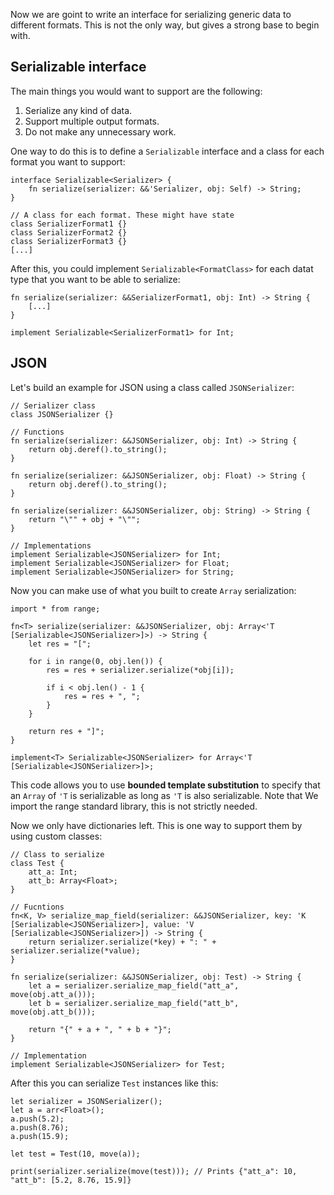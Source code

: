 Now we are goint to write an interface for serializing generic data to different formats. This is not the only way,
but gives a strong base to begin with.

## Serializable interface

The main things you would want to support are the following:

1. Serialize any kind of data.
2. Support multiple output formats.
3. Do not make any unnecessary work.

One way to do this is to define a `Serializable` interface and a class for each format you want to support:

```
interface Serializable<Serializer> {
    fn serialize(serializer: &&'Serializer, obj: Self) -> String;
}

// A class for each format. These might have state
class SerializerFormat1 {}
class SerializerFormat2 {}
class SerializerFormat3 {}
[...]
```

After this, you could implement `Serializable<FormatClass>` for each datat type that you want to be able to serialize:

```
fn serialize(serializer: &&SerializerFormat1, obj: Int) -> String {
    [...]
}

implement Serializable<SerializerFormat1> for Int;
```

## JSON

Let's build an example for JSON using a class called `JSONSerializer`:

```
// Serializer class
class JSONSerializer {}

// Functions
fn serialize(serializer: &&JSONSerializer, obj: Int) -> String {
    return obj.deref().to_string();
}

fn serialize(serializer: &&JSONSerializer, obj: Float) -> String {
    return obj.deref().to_string();
}

fn serialize(serializer: &&JSONSerializer, obj: String) -> String {
    return "\"" + obj + "\"";
}

// Implementations
implement Serializable<JSONSerializer> for Int;
implement Serializable<JSONSerializer> for Float;
implement Serializable<JSONSerializer> for String;
```

Now you can make use of what you built to create `Array` serialization:

```
import * from range;

fn<T> serialize(serializer: &&JSONSerializer, obj: Array<'T [Serializable<JSONSerializer>]>) -> String {
    let res = "[";

    for i in range(0, obj.len()) {
        res = res + serializer.serialize(*obj[i]);

        if i < obj.len() - 1 {
            res = res + ", ";
        }
    }

    return res + "]";
}

implement<T> Serializable<JSONSerializer> for Array<'T [Serializable<JSONSerializer>]>;
```

This code allows you to use **bounded template substitution** to specify that an `Array` of `'T` is serializable
as long as `'T` is also serializable. Note that We import the range standard library, this is not strictly needed.

Now we only have dictionaries left. This is one way to support them by using custom classes:

```
// Class to serialize
class Test {
    att_a: Int;
    att_b: Array<Float>;
}

// Fucntions
fn<K, V> serialize_map_field(serializer: &&JSONSerializer, key: 'K [Serializable<JSONSerializer>], value: 'V [Serializable<JSONSerializer>]) -> String {
    return serializer.serialize(*key) + ": " + serializer.serialize(*value);
}

fn serialize(serializer: &&JSONSerializer, obj: Test) -> String {
    let a = serializer.serialize_map_field("att_a", move(obj.att_a()));
    let b = serializer.serialize_map_field("att_b", move(obj.att_b()));

    return "{" + a + ", " + b + "}";
}

// Implementation
implement Serializable<JSONSerializer> for Test;
```

After this you can serialize `Test` instances like this: 

```
let serializer = JSONSerializer();
let a = arr<Float>();
a.push(5.2);
a.push(8.76);
a.push(15.9);

let test = Test(10, move(a));

print(serializer.serialize(move(test))); // Prints {"att_a": 10, "att_b": [5.2, 8.76, 15.9]}
```